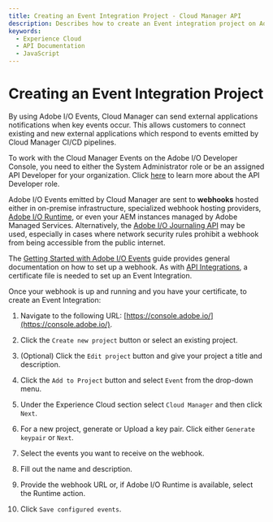 ```yaml
---
title: Creating an Event Integration Project - Cloud Manager API
description: Describes how to create an Event integration project on Adobe I/O Developer Console
keywords:
  - Experience Cloud
  - API Documentation
  - JavaScript
---
```


# Creating an Event Integration Project

By using Adobe I/O Events, Cloud Manager can send external applications notifications when key events occur. This allows customers to connect existing and new external applications which respond to events emitted by Cloud Manager CI/CD pipelines.

To work with the Cloud Manager Events on the Adobe I/O Developer Console, you need to either the System Administrator role or be an assigned API Developer for your organization. Click [here](http://www.adobe.com/go/aac_api_prod_learn) to learn more about the API Developer role.

Adobe I/O Events emitted by Cloud Manager are sent to **webhooks** hosted either in on-premise infrastructure, specialized webhook hosting providers, [Adobe I/O Runtime](https://www.adobe.io/apis/cloudplatform/runtime.html), or even your AEM instances managed by Adobe Managed Services. Alternatively, the [Adobe I/O Journaling API](https://www.adobe.io/apis/experienceplatform/events/docs.html#!adobedocs/adobeio-events/master/api/journaling_api.md) may be used, especially in cases where network security rules prohibit a webhook from being accessible from the public internet.

The [Getting Started with Adobe I/O Events](https://www.adobe.io/apis/cloudplatform/events/documentation.html) guide provides general documentation on how to set up a webhook. As with [API Integrations](create-api-integration.md), a certificate file is needed to set up an Event Integration.

Once your webhook is up and running and you have your certificate, to create an Event Integration:

1. Navigate to the following URL: [https://console.adobe.io/](https://console.adobe.io/).

2. Click the `Create new project` button or select an existing project.

3. (Optional) Click the `Edit project` button and give your project a title and description.

4. Click the `Add to Project` button and select `Event` from the drop-down menu.

5. Under the Experience Cloud section select `Cloud Manager` and then click `Next`.

6. For a new project, generate or Upload a key pair. Click either `Generate keypair` or `Next`.

7. Select the events you want to receive on the webhook.

8. Fill out the name and description.

9. Provide the webhook URL or, if Adobe I/O Runtime is available, select the Runtime action.

10. Click `Save configured events`.
